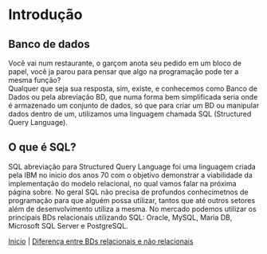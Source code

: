 # **Introdução**

## **Banco de dados**

Você vai num restaurante, o garçom anota seu pedido em um bloco de papel, você ja parou para pensar que algo na programação pode ter a mesma função?  
Qualquer que seja sua resposta, sim, existe, e conhecemos como Banco de Dados ou pela abreviação BD, que numa forma bem simplificada seria onde é armazenado um conjunto de dados, só que para criar um BD ou manipular dados dentro de um, utilizamos uma linguagem chamada SQL (Structured Query Language).  

## **O que é SQL?**

SQL abreviação para Structured Query Language foi uma linguagem criada pela IBM no inicio dos anos 70 com o objetivo demonstrar a viabilidade da implementação do modelo relacional, no qual vamos falar na próxima página sobre. No geral SQL não precisa de profundos conhecimetnos de programação para que alguém possa utilizar, tantos que até outros setores além de desenvolvimento utiliza a mesma. No mercado podemos utilizar os principais BDs relacionais utilizando SQL: Oracle, MySQL, Maria DB, Microsoft SQL Server e PostgreSQL.

 [Inicio](/README.md) | [Diferença entre BDs relacionais e não relacionais](contents/Introducao/Diferenca.md)
